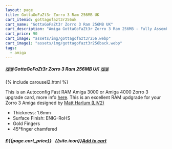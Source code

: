 ```yaml
---
layout: page
title: GottaGoFaZt3r Zorro 3 Ram 256MB UK
cart_itemid: gottagofazt3r256uk
cart_name: "GottaGoFaZt3r Zorro 3 Ram 256MB UK"
cart_description: "Amiga GottaGoFaZt3r Zorro 3 Ram 256MB - Fully Assembled"
cart_price: 90
cart_image: "assets/img/gottagofazt3r256.webp"
cart_image1: "assets/img/gottagofazt3r256back.webp"
tags: 
  - amiga
---
```


##### 🇬🇧 GottaGoFaZt3r Zorro 3 Ram 256MB UK 🇬🇧

{% include carousel2.html %}

This is an Autoconfig Fast RAM Amiga 3000 or Amiga 4000 Zorro 3 upgrade card, more info <a href="https://github.com/LIV2/GottaGoFaZt3r" target="_blank">here</a>. This is an excellent RAM updgrade for your Zorro 3 Amiga designed by <a href="https://twitter.com/LIV2" target="_blank">Matt Harlum (LIV2)</a>

* Thickness: 1.6mm
* Surface Finish: ENIG-RoHS
* Gold Fingers
* 45°finger chamfered

##### £{{page.cart_price}} &nbsp; {{site.icon}}[Add to cart](/cart#{{page.cart_itemid}})